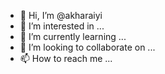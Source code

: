 - 👋 Hi, I’m @akharaiyi
- 👀 I’m interested in ...
- 🌱 I’m currently learning ...
- 💞️ I’m looking to collaborate on ...
- 📫 How to reach me ...

<!---
akharaiyi/akharaiyi is a ✨ special ✨ repository because its `README.md` (this file) appears on your GitHub profile.
You can click the Preview link to take a look at your changes.
--->
